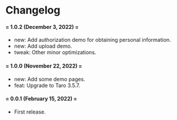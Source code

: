 # Changelog

#### = 1.0.2 (December 3, 2022) =

* new: Add authorization demo for obtaining personal information.
* new: Add upload demo.
* tweak: Other minor optimizations.


#### = 1.0.0 (November 22, 2022) =

* new: Add some demo pages.
* feat: Upgrade to Taro 3.5.7.



#### = 0.0.1 (February 15, 2022) =

* First release.
